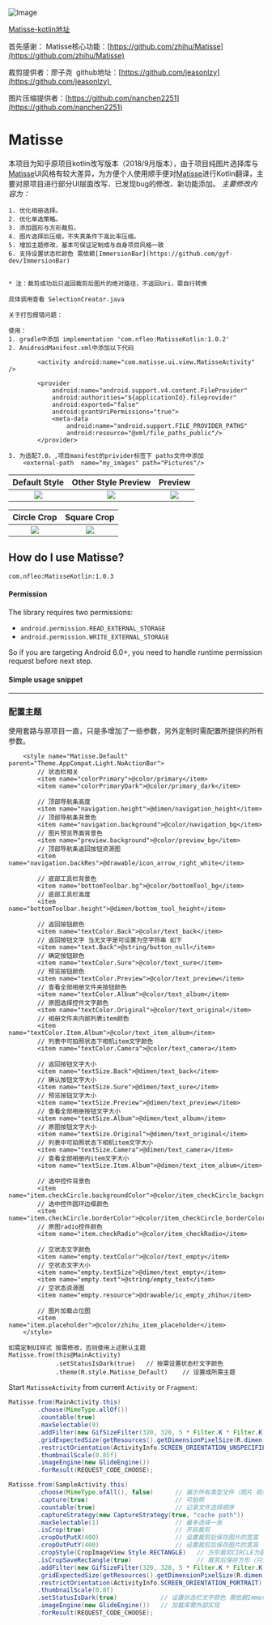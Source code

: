 ![Image](/image/banner.png)

[Matisse-kotlin地址](https://github.com/NFLeo/Matisse-Kotlin)

首先感谢：
Matisse核心功能：[https://github.com/zhihu/Matisse](https://github.com/zhihu/Matisse)

裁剪提供者：廖子尧  github地址：[https://github.com/jeasonlzy](https://github.com/jeasonlzy) 

图片压缩提供者：[https://github.com/nanchen2251](https://github.com/nanchen2251)

# Matisse
本项目为知乎原项目kotlin改写版本（2018/9月版本），由于项目纯图片选择库与[Matisse](https://github.com/zhihu/Matisse)UI风格有较大差异，为方便个人使用顺手便对[Matisse](https://github.com/zhihu/Matisse)进行Kotlin翻译，主要对原项目进行部分UI层面改写、已发现bug的修改、新功能添加。
*主要修改内容为：*
```
1. 优化相册选择。
2. 优化单选策略。
3. 添加圆形与方形裁剪。
4. 图片选择后压缩，不失真条件下高比率压缩。
5. 增加主题修改，基本可保证定制成与自身项目风格一致
6. 支持设置状态栏颜色 需依赖[ImmersionBar](https://github.com/gyf-dev/ImmersionBar)


* 注：裁剪成功后只返回裁剪后图片的绝对路径，不返回Uri，需自行转换

具体调用查看 SelectionCreator.java

关于打包报错问题：

使用：
1. gradle中添加 implementation 'com.nfleo:MatisseKotlin:1.0.2'
2. AnidroidManifest.xml中添加以下代码

        <activity android:name="com.matisse.ui.view.MatisseActivity" />

        <provider
            android:name="android.support.v4.content.FileProvider"
            android:authorities="${applicationId}.fileprovider"
            android:exported="false"
            android:grantUriPermissions="true">
            <meta-data
                android:name="android.support.FILE_PROVIDER_PATHS"
                android:resource="@xml/file_paths_public"/>
        </provider>

3. 为适配7.0，,项目manifest的privider标签下 paths文件中添加
    <external-path  name="my_images" path="Pictures"/>
```

| Default Style                  | Other Style Preview                  | Preview                          |
|:------------------------------:|:---------------------------------:|:--------------------------------:|
|![](image/screenshot_default.jpg) | ![](image/screenshot_other.jpg) | ![](image/screenshot_preview.jpg)|

| Circle Crop                    | Square Crop                       |
|:------------------------------:|:---------------------------------:|
|![](image/screenshot_circlecrop.jpg) | ![](image/screenshot_squarecrop.jpg) |


## How do I use Matisse?
```
com.nfleo:MatisseKotlin:1.0.3
```
#### Permission
The library requires two permissions:
- `android.permission.READ_EXTERNAL_STORAGE`
- `android.permission.WRITE_EXTERNAL_STORAGE`

So if you are targeting Android 6.0+, you need to handle runtime permission request before next step.

#### Simple usage snippet
------

### 配置主题
使用套路与原项目一直，只是多增加了一些参数，另外定制时需配置所提供的所有参数。
```
    <style name="Matisse.Default" parent="Theme.AppCompat.Light.NoActionBar">
        // 状态栏相关
        <item name="colorPrimary">@color/primary</item>
        <item name="colorPrimaryDark">@color/primary_dark</item>

        // 顶部导航条高度
        <item name="navigation.height">@dimen/navigation_height</item>
        // 顶部导航条背景色
        <item name="navigation.background">@color/navigation_bg</item>
        // 图片预览界面背景色
        <item name="preview.background">@color/preview_bg</item>
        // 顶部导航条返回按钮资源图
        <item name="navigation.backRes">@drawable/icon_arrow_right_white</item>

        // 底部工具栏背景色
        <item name="bottomToolbar.bg">@color/bottomTool_bg</item>
        // 底部工具栏高度
        <item name="bottomToolbar.height">@dimen/bottom_tool_height</item>

        // 返回按钮颜色
        <item name="textColor.Back">@color/text_back</item>
        // 返回按钮文字 当无文字是可设置为空字符串 如下
        <item name="text.Back">@string/button_null</item>
        // 确定按钮颜色
        <item name="textColor.Sure">@color/text_sure</item>
        // 预览按钮颜色
        <item name="textColor.Preview">@color/text_preview</item>
        // 查看全部相册文件夹按钮颜色
        <item name="textColor.Album">@color/text_album</item>
        // 原图选择控件文字颜色
        <item name="textColor.Original">@color/text_original</item>
        // 相册文件夹内部列表item颜色
        <item name="textColor.Item.Album">@color/text_item_album</item>
        // 列表中可拍照状态下相机item文字颜色
        <item name="textColor.Camera">@color/text_camera</item>

        // 返回按钮文字大小
        <item name="textSize.Back">@dimen/text_back</item>
        // 确认按钮文字大小
        <item name="textSize.Sure">@dimen/text_sure</item>
        // 预览按钮文字大小
        <item name="textSize.Preview">@dimen/text_preview</item>
        // 查看全部相册按钮文字大小
        <item name="textSize.Album">@dimen/text_album</item>
        // 原图按钮文字大小
        <item name="textSize.Original">@dimen/text_original</item>
        // 列表中可拍照状态下相机item文字大小
        <item name="textSize.Camera">@dimen/text_camera</item>
        // 查看全部相册内item文字大小
        <item name="textSize.Item.Album">@dimen/text_item_album</item>

        // 选中控件背景色
        <item name="item.checkCircle.backgroundColor">@color/item_checkCircle_backgroundColor</item>
        // 选中控件圆环边框颜色
        <item name="item.checkCircle.borderColor">@color/item_checkCircle_borderColor</item>
        // 原图radio控件颜色
        <item name="item.checkRadio">@color/item_checkRadio</item>

        // 空状态文字颜色
        <item name="empty.textColor">@color/text_empty</item>
        // 空状态文字大小
        <item name="empty.textSize">@dimen/text_empty</item>
        <item name="empty.text">@string/empty_text</item>
        // 空状态资源图
        <item name="empty.resource">@drawable/ic_empty_zhihu</item>

        // 图片加载占位图
        <item name="item.placeholder">@color/zhihu_item_placeholder</item>
    </style>

如需定制UI样式 按需修改，否则使用上述默认主题
Matisse.from(this@MainActivity)
             .setStatusIsDark(true)   // 按需设置状态栏文字颜色
             .theme(R.style.Matisse_Default)    // 设置成所需主题
```
Start `MatisseActivity` from current `Activity` or `Fragment`:

```java
Matisse.from(MainActivity.this)
        .choose(MimeType.allOf())
        .countable(true)
        .maxSelectable(9)
        .addFilter(new GifSizeFilter(320, 320, 5 * Filter.K * Filter.K))
        .gridExpectedSize(getResources().getDimensionPixelSize(R.dimen.grid_expected_size))
        .restrictOrientation(ActivityInfo.SCREEN_ORIENTATION_UNSPECIFIED)
        .thumbnailScale(0.85f)
        .imageEngine(new GlideEngine())
        .forResult(REQUEST_CODE_CHOOSE);

Matisse.from(SampleActivity.this)
        .choose(MimeType.ofAll(), false)      // 展示所有类型文件（图片 视频 gif）
        .capture(true)                        // 可拍照
        .countable(true)                      // 记录文件选择顺序
        .captureStrategy(new CaptureStrategy(true, "cache path"))
        .maxSelectable(1)                     // 最多选择一张
        .isCrop(true)                         // 开启裁剪
        .cropOutPutX(400)                     // 设置裁剪后保存图片的宽高
        .cropOutPutY(400)                     // 设置裁剪后保存图片的宽高
        .cropStyle(CropImageView.Style.RECTANGLE)   // 方形裁剪CIRCLE为圆形裁剪
        .isCropSaveRectangle(true)                  // 裁剪后保存方形（只对圆形裁剪有效）
        .addFilter(new GifSizeFilter(320, 320, 5 * Filter.K * Filter.K))  // 筛选数据源可选大小限制
        .gridExpectedSize(getResources().getDimensionPixelSize(R.dimen.grid_expected_size))
        .restrictOrientation(ActivityInfo.SCREEN_ORIENTATION_PORTRAIT)
        .thumbnailScale(0.8f)
        .setStatusIsDark(true)            // 设置状态栏文字颜色 需依赖ImmersionBar库
        .imageEngine(new GlideEngine())   // 加载库需外部实现
        .forResult(REQUEST_CODE_CHOOSE);
```
